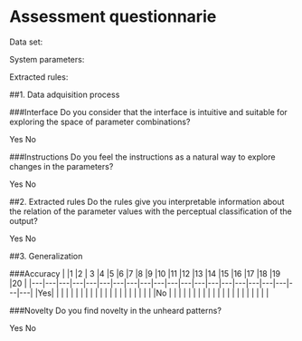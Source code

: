 # Assessment questionnarie
Data set:

System parameters:


Extracted rules:


##1. Data adquisition process

###Interface
Do you consider that the interface is intuitive and suitable for exploring the space of parameter combinations?

Yes     No

###Instructions
Do you feel the instructions as a natural way to explore changes in the parameters?

Yes     No

##2. Extracted rules
Do the rules give you interpretable information about the relation of the parameter values with the perceptual classification of the output?

Yes     No

##3. Generalization

###Accuracy
|   |1  |2  | 3 |4  |5  |6  |7  |8  |9  |10 |11 |12 |13 |14 |15 |16 |17 |18 |19 |20 |
|---|---|---|---|---|---|---|---|---|---|---|---|---|---|---|---|---|---|---|---|---|
|Yes|   |   |   |   |   |   |   |   |   |   |   |   |   |   |   |   |   |   |   |   |
|No |   |   |   |   |   |   |   |   |   |   |   |   |   |   |   |   |   |   |   |   |

###Novelty
Do you find novelty in the unheard patterns?

Yes     No
